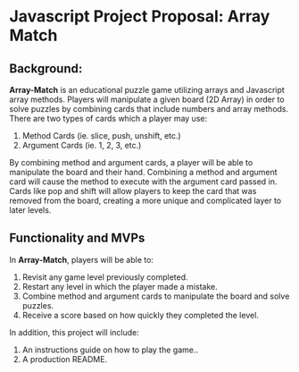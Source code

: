 # Javascript Project Proposal: Array Match #

## Background: ##

**Array-Match** is an educational puzzle game utilizing arrays and Javascript 
array methods. Players will manipulate a given board (2D Array) in order to 
solve puzzles by combining cards that include numbers and array methods. There 
are two types of cards which a player may use:

1) Method Cards (ie. slice, push, unshift, etc.)
2) Argument Cards (ie. 1, 2, 3, etc.)

By combining method and argument cards, a player will be able to manipulate the 
board and their hand. Combining a method and argument card will cause the method
to execute with the argument card passed in. Cards like pop and shift will allow
players to keep the card that was removed from the board, creating a more unique
and complicated layer to later levels.

## Functionality and MVPs ##

In **Array-Match**, players will be able to:

1) Revisit any game level previously completed.
2) Restart any level in which the player made a mistake.
3) Combine method and argument cards to manipulate the board and solve puzzles.
4) Receive a score based on how quickly they completed the level.

In addition, this project will include:

1) An instructions guide on how to play the game..
2) A production README.